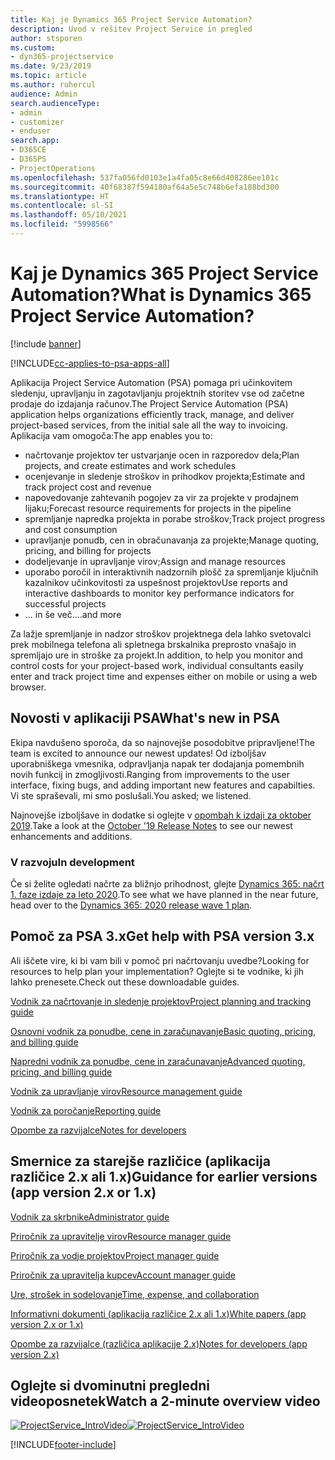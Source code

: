 ```yaml
---
title: Kaj je Dynamics 365 Project Service Automation?
description: Uvod v rešitev Project Service in pregled
author: stsporen
ms.custom:
- dyn365-projectservice
ms.date: 9/23/2019
ms.topic: article
ms.author: ruhercul
audience: Admin
search.audienceType:
- admin
- customizer
- enduser
search.app:
- D365CE
- D365PS
- ProjectOperations
ms.openlocfilehash: 537fa056fd0103e1a4fa05c8e66d408286ee101c
ms.sourcegitcommit: 40f68387f594180af64a5e5c748b6efa188bd300
ms.translationtype: HT
ms.contentlocale: sl-SI
ms.lasthandoff: 05/10/2021
ms.locfileid: "5998566"
---
```

# <a name="what-is-dynamics-365-project-service-automation"></a><span data-ttu-id="6c1cb-103">Kaj je Dynamics 365 Project Service Automation?</span><span class="sxs-lookup"><span data-stu-id="6c1cb-103">What is Dynamics 365 Project Service Automation?</span></span>

[!include [banner](../includes/psa-now-project-operations.md)]

[!INCLUDE[cc-applies-to-psa-apps-all](../includes/cc-applies-to-psa-apps-all.md)]

<span data-ttu-id="6c1cb-104">Aplikacija Project Service Automation (PSA) pomaga pri učinkovitem sledenju, upravljanju in zagotavljanju projektnih storitev vse od začetne prodaje do izdajanja računov.</span><span class="sxs-lookup"><span data-stu-id="6c1cb-104">The Project Service Automation (PSA) application helps organizations efficiently track, manage, and deliver project-based services, from the initial sale all the way to invoicing.</span></span> <span data-ttu-id="6c1cb-105">Aplikacija vam omogoča:</span><span class="sxs-lookup"><span data-stu-id="6c1cb-105">The app enables you to:</span></span>

- <span data-ttu-id="6c1cb-106">načrtovanje projektov ter ustvarjanje ocen in razporedov dela;</span><span class="sxs-lookup"><span data-stu-id="6c1cb-106">Plan projects, and create estimates and work schedules</span></span>
- <span data-ttu-id="6c1cb-107">ocenjevanje in sledenje stroškov in prihodkov projekta;</span><span class="sxs-lookup"><span data-stu-id="6c1cb-107">Estimate and track project cost and revenue</span></span>
- <span data-ttu-id="6c1cb-108">napovedovanje zahtevanih pogojev za vir za projekte v prodajnem lijaku;</span><span class="sxs-lookup"><span data-stu-id="6c1cb-108">Forecast resource requirements for projects in the pipeline</span></span>
- <span data-ttu-id="6c1cb-109">spremljanje napredka projekta in porabe stroškov;</span><span class="sxs-lookup"><span data-stu-id="6c1cb-109">Track project progress and cost consumption</span></span>
- <span data-ttu-id="6c1cb-110">upravljanje ponudb, cen in obračunavanja za projekte;</span><span class="sxs-lookup"><span data-stu-id="6c1cb-110">Manage quoting, pricing, and billing for projects</span></span>
- <span data-ttu-id="6c1cb-111">dodeljevanje in upravljanje virov;</span><span class="sxs-lookup"><span data-stu-id="6c1cb-111">Assign and manage resources</span></span>
- <span data-ttu-id="6c1cb-112">uporabo poročil in interaktivnih nadzornih plošč za spremljanje ključnih kazalnikov učinkovitosti za uspešnost projektov</span><span class="sxs-lookup"><span data-stu-id="6c1cb-112">Use reports and interactive dashboards to monitor key performance indicators for successful projects</span></span>
- <span data-ttu-id="6c1cb-113">... in še več.</span><span class="sxs-lookup"><span data-stu-id="6c1cb-113">...and more</span></span>

<span data-ttu-id="6c1cb-114">Za lažje spremljanje in nadzor stroškov projektnega dela lahko svetovalci prek mobilnega telefona ali spletnega brskalnika preprosto vnašajo in spremljajo ure in stroške za projekt.</span><span class="sxs-lookup"><span data-stu-id="6c1cb-114">In addition, to help you monitor and control costs for your project-based work, individual consultants easily enter and track project time and expenses either on mobile or using a web browser.</span></span>

## <a name="whats-new-in-psa"></a><span data-ttu-id="6c1cb-115">Novosti v aplikaciji PSA</span><span class="sxs-lookup"><span data-stu-id="6c1cb-115">What's new in PSA</span></span>
<span data-ttu-id="6c1cb-116">Ekipa navdušeno sporoča, da so najnovejše posodobitve pripravljene!</span><span class="sxs-lookup"><span data-stu-id="6c1cb-116">The team is excited to announce our newest updates!</span></span> <span data-ttu-id="6c1cb-117">Od izboljšav uporabniškega vmesnika, odpravljanja napak ter dodajanja pomembnih novih funkcij in zmogljivosti.</span><span class="sxs-lookup"><span data-stu-id="6c1cb-117">Ranging from improvements to the user interface, fixing bugs, and adding important new features and capabilties.</span></span> <span data-ttu-id="6c1cb-118">Vi ste spraševali, mi smo poslušali.</span><span class="sxs-lookup"><span data-stu-id="6c1cb-118">You asked; we listened.</span></span>

<span data-ttu-id="6c1cb-119">Najnovejše izboljšave in dodatke si oglejte v [opombah k izdaji za oktober 2019](/dynamics365-release-plan/2019wave2/index).</span><span class="sxs-lookup"><span data-stu-id="6c1cb-119">Take a look at the [October '19 Release Notes](/dynamics365-release-plan/2019wave2/index) to see our newest enhancements and additions.</span></span>

### <a name="in-development"></a><span data-ttu-id="6c1cb-120">V razvoju</span><span class="sxs-lookup"><span data-stu-id="6c1cb-120">In development</span></span>
<span data-ttu-id="6c1cb-121">Če si želite ogledati načrte za bližnjo prihodnost, glejte [Dynamics 365: načrt 1. faze izdaje za leto 2020](/dynamics365-release-plan/2020wave1/index).</span><span class="sxs-lookup"><span data-stu-id="6c1cb-121">To see what we have planned in the near future, head over to the [Dynamics 365: 2020 release wave 1 plan](/dynamics365-release-plan/2020wave1/index).</span></span>

## <a name="get-help-with-psa-version-3x"></a><span data-ttu-id="6c1cb-122">Pomoč za PSA 3.x</span><span class="sxs-lookup"><span data-stu-id="6c1cb-122">Get help with PSA version 3.x</span></span>
<span data-ttu-id="6c1cb-123">Ali iščete vire, ki bi vam bili v pomoč pri načrtovanju uvedbe?</span><span class="sxs-lookup"><span data-stu-id="6c1cb-123">Looking for resources to help plan your implementation?</span></span> <span data-ttu-id="6c1cb-124">Oglejte si te vodnike, ki jih lahko prenesete.</span><span class="sxs-lookup"><span data-stu-id="6c1cb-124">Check out these downloadable guides.</span></span>

 [<span data-ttu-id="6c1cb-125">Vodnik za načrtovanje in sledenje projektov</span><span class="sxs-lookup"><span data-stu-id="6c1cb-125">Project planning and tracking guide</span></span>](../psa/implementation-guides/project-planning-tracking.md)

 [<span data-ttu-id="6c1cb-126">Osnovni vodnik za ponudbe, cene in zaračunavanje</span><span class="sxs-lookup"><span data-stu-id="6c1cb-126">Basic quoting, pricing, and billing guide</span></span>](../psa/implementation-guides/begin-quoting-pricing-billing.md)

 [<span data-ttu-id="6c1cb-127">Napredni vodnik za ponudbe, cene in zaračunavanje</span><span class="sxs-lookup"><span data-stu-id="6c1cb-127">Advanced quoting, pricing, and billing guide</span></span>](../psa/implementation-guides/adv-quoting-pricing-billing.md)

 [<span data-ttu-id="6c1cb-128">Vodnik za upravljanje virov</span><span class="sxs-lookup"><span data-stu-id="6c1cb-128">Resource management guide</span></span>](../psa/implementation-guides/resource-management-guide.md)

 [<span data-ttu-id="6c1cb-129">Vodnik za poročanje</span><span class="sxs-lookup"><span data-stu-id="6c1cb-129">Reporting guide</span></span>](../psa/implementation-guides/reporting-guide.md)

 [<span data-ttu-id="6c1cb-130">Opombe za razvijalce</span><span class="sxs-lookup"><span data-stu-id="6c1cb-130">Notes for developers</span></span>](../psa/developer-guides/overview-dev-notes-v3.x.md)

## <a name="guidance-for-earlier-versions-app-version-2x-or-1x"></a><span data-ttu-id="6c1cb-131">Smernice za starejše različice (aplikacija različice 2.x ali 1.x)</span><span class="sxs-lookup"><span data-stu-id="6c1cb-131">Guidance for earlier versions (app version 2.x or 1.x)</span></span>
 [<span data-ttu-id="6c1cb-132">Vodnik za skrbnike</span><span class="sxs-lookup"><span data-stu-id="6c1cb-132">Administrator guide</span></span>](../psa/admin-guide.md)

 [<span data-ttu-id="6c1cb-133">Priročnik za upravitelje virov</span><span class="sxs-lookup"><span data-stu-id="6c1cb-133">Resource manager guide</span></span>](../psa/resource-manager-guide.md)

 [<span data-ttu-id="6c1cb-134">Priročnik za vodje projektov</span><span class="sxs-lookup"><span data-stu-id="6c1cb-134">Project manager guide</span></span>](../psa/project-manager-guide.md)

 [<span data-ttu-id="6c1cb-135">Priročnik za upravitelja kupcev</span><span class="sxs-lookup"><span data-stu-id="6c1cb-135">Account manager guide</span></span>](../psa/account-manager-guide.md)

 [<span data-ttu-id="6c1cb-136">Ure, strošek in sodelovanje</span><span class="sxs-lookup"><span data-stu-id="6c1cb-136">Time, expense, and collaboration</span></span>](../psa/time-expense-collaboration-guide.md)

 [<span data-ttu-id="6c1cb-137">Informativni dokumenti (aplikacija različice 2.x ali 1.x)</span><span class="sxs-lookup"><span data-stu-id="6c1cb-137">White papers (app version 2.x or 1.x)</span></span>](../psa/white-papers.md)

 [<span data-ttu-id="6c1cb-138">Opombe za razvijalce (različica aplikacije 2.x)</span><span class="sxs-lookup"><span data-stu-id="6c1cb-138">Notes for developers (app version 2.x)</span></span>](../psa/developer-guides/add-custom-qoi-forms-v2.x.md)

 ## <a name="watch-a-2-minute-overview-video"></a><span data-ttu-id="6c1cb-139">Oglejte si dvominutni pregledni videoposnetek</span><span class="sxs-lookup"><span data-stu-id="6c1cb-139">Watch a 2-minute overview video</span></span>
 <a name="heroArea"></a> <span data-ttu-id="6c1cb-140">[![ProjectService_IntroVideo](../psa/media/project-service-intro-video.png "ProjectService_IntroVideo")](https://go.microsoft.com/fwlink/p/?LinkId=799457)</span><span class="sxs-lookup"><span data-stu-id="6c1cb-140">[![ProjectService_IntroVideo](../psa/media/project-service-intro-video.png "ProjectService_IntroVideo")](https://go.microsoft.com/fwlink/p/?LinkId=799457)</span></span>




[!INCLUDE[footer-include](../includes/footer-banner.md)]